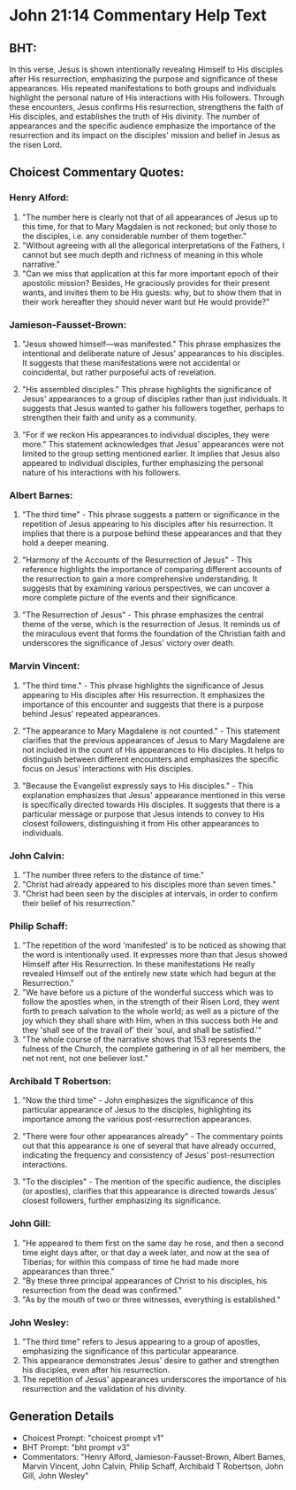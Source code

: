 # John 21:14 Commentary Help Text

## BHT:
In this verse, Jesus is shown intentionally revealing Himself to His disciples after His resurrection, emphasizing the purpose and significance of these appearances. His repeated manifestations to both groups and individuals highlight the personal nature of His interactions with His followers. Through these encounters, Jesus confirms His resurrection, strengthens the faith of His disciples, and establishes the truth of His divinity. The number of appearances and the specific audience emphasize the importance of the resurrection and its impact on the disciples' mission and belief in Jesus as the risen Lord.

## Choicest Commentary Quotes:
### Henry Alford:
1. "The number here is clearly not that of all appearances of Jesus up to this time, for that to Mary Magdalen is not reckoned; but only those to the disciples, i.e. any considerable number of them together."
2. "Without agreeing with all the allegorical interpretations of the Fathers, I cannot but see much depth and richness of meaning in this whole narrative."
3. "Can we miss that application at this far more important epoch of their apostolic mission? Besides, He graciously provides for their present wants, and invites them to be His guests: why, but to show them that in their work hereafter they should never want but He would provide?"

### Jamieson-Fausset-Brown:
1. "Jesus showed himself—was manifested." This phrase emphasizes the intentional and deliberate nature of Jesus' appearances to his disciples. It suggests that these manifestations were not accidental or coincidental, but rather purposeful acts of revelation.

2. "His assembled disciples." This phrase highlights the significance of Jesus' appearances to a group of disciples rather than just individuals. It suggests that Jesus wanted to gather his followers together, perhaps to strengthen their faith and unity as a community.

3. "For if we reckon His appearances to individual disciples, they were more." This statement acknowledges that Jesus' appearances were not limited to the group setting mentioned earlier. It implies that Jesus also appeared to individual disciples, further emphasizing the personal nature of his interactions with his followers.

### Albert Barnes:
1. "The third time" - This phrase suggests a pattern or significance in the repetition of Jesus appearing to his disciples after his resurrection. It implies that there is a purpose behind these appearances and that they hold a deeper meaning.

2. "Harmony of the Accounts of the Resurrection of Jesus" - This reference highlights the importance of comparing different accounts of the resurrection to gain a more comprehensive understanding. It suggests that by examining various perspectives, we can uncover a more complete picture of the events and their significance.

3. "The Resurrection of Jesus" - This phrase emphasizes the central theme of the verse, which is the resurrection of Jesus. It reminds us of the miraculous event that forms the foundation of the Christian faith and underscores the significance of Jesus' victory over death.

### Marvin Vincent:
1. "The third time." - This phrase highlights the significance of Jesus appearing to His disciples after His resurrection. It emphasizes the importance of this encounter and suggests that there is a purpose behind Jesus' repeated appearances.

2. "The appearance to Mary Magdalene is not counted." - This statement clarifies that the previous appearances of Jesus to Mary Magdalene are not included in the count of His appearances to His disciples. It helps to distinguish between different encounters and emphasizes the specific focus on Jesus' interactions with His disciples.

3. "Because the Evangelist expressly says to His disciples." - This explanation emphasizes that Jesus' appearance mentioned in this verse is specifically directed towards His disciples. It suggests that there is a particular message or purpose that Jesus intends to convey to His closest followers, distinguishing it from His other appearances to individuals.

### John Calvin:
1. "The number three refers to the distance of time."
2. "Christ had already appeared to his disciples more than seven times."
3. "Christ had been seen by the disciples at intervals, in order to confirm their belief of his resurrection."

### Philip Schaff:
1. "The repetition of the word 'manifested' is to be noticed as showing that the word is intentionally used. It expresses more than that Jesus showed Himself after His Resurrection. In these manifestations He really revealed Himself out of the entirely new state which had begun at the Resurrection."
2. "We have before us a picture of the wonderful success which was to follow the apostles when, in the strength of their Risen Lord, they went forth to preach salvation to the whole world; as well as a picture of the joy which they shall share with Him, when in this success both He and they 'shall see of the travail of' their 'soul, and shall be satisfied.'"
3. "The whole course of the narrative shows that 153 represents the fulness of the Church, the complete gathering in of all her members, the net not rent, not one believer lost."

### Archibald T Robertson:
1. "Now the third time" - John emphasizes the significance of this particular appearance of Jesus to the disciples, highlighting its importance among the various post-resurrection appearances.

2. "There were four other appearances already" - The commentary points out that this appearance is one of several that have already occurred, indicating the frequency and consistency of Jesus' post-resurrection interactions.

3. "To the disciples" - The mention of the specific audience, the disciples (or apostles), clarifies that this appearance is directed towards Jesus' closest followers, further emphasizing its significance.

### John Gill:
1. "He appeared to them first on the same day he rose, and then a second time eight days after, or that day a week later, and now at the sea of Tiberias; for within this compass of time he had made more appearances than three."
2. "By these three principal appearances of Christ to his disciples, his resurrection from the dead was confirmed."
3. "As by the mouth of two or three witnesses, everything is established."

### John Wesley:
1. "The third time" refers to Jesus appearing to a group of apostles, emphasizing the significance of this particular appearance.
2. This appearance demonstrates Jesus' desire to gather and strengthen his disciples, even after his resurrection.
3. The repetition of Jesus' appearances underscores the importance of his resurrection and the validation of his divinity.


## Generation Details
- Choicest Prompt: "choicest prompt v1"
- BHT Prompt: "bht prompt v3"
- Commentators: "Henry Alford, Jamieson-Fausset-Brown, Albert Barnes, Marvin Vincent, John Calvin, Philip Schaff, Archibald T Robertson, John Gill, John Wesley"
